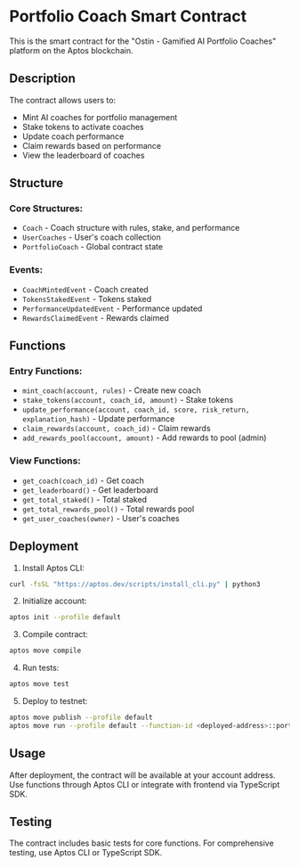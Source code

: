 # Portfolio Coach Smart Contract

This is the smart contract for the "Ostin - Gamified AI Portfolio Coaches" platform on the Aptos blockchain.

## Description

The contract allows users to:
- Mint AI coaches for portfolio management
- Stake tokens to activate coaches
- Update coach performance
- Claim rewards based on performance
- View the leaderboard of coaches

## Structure

### Core Structures:
- `Coach` - Coach structure with rules, stake, and performance
- `UserCoaches` - User's coach collection
- `PortfolioCoach` - Global contract state

### Events:
- `CoachMintedEvent` - Coach created
- `TokensStakedEvent` - Tokens staked
- `PerformanceUpdatedEvent` - Performance updated
- `RewardsClaimedEvent` - Rewards claimed

## Functions

### Entry Functions:
- `mint_coach(account, rules)` - Create new coach
- `stake_tokens(account, coach_id, amount)` - Stake tokens
- `update_performance(account, coach_id, score, risk_return, explanation_hash)` - Update performance
- `claim_rewards(account, coach_id)` - Claim rewards
- `add_rewards_pool(account, amount)` - Add rewards to pool (admin)

### View Functions:
- `get_coach(coach_id)` - Get coach
- `get_leaderboard()` - Get leaderboard
- `get_total_staked()` - Total staked
- `get_total_rewards_pool()` - Total rewards pool
- `get_user_coaches(owner)` - User's coaches

## Deployment

1. Install Aptos CLI:
```bash
curl -fsSL "https://aptos.dev/scripts/install_cli.py" | python3
```

2. Initialize account:
```bash
aptos init --profile default
```

3. Compile contract:
```bash
aptos move compile
```

4. Run tests:
```bash
aptos move test
```

5. Deploy to testnet:
```bash
aptos move publish --profile default
aptos move run --profile default --function-id <deployed-address>::portfolio_coach::initialize
```

## Usage

After deployment, the contract will be available at your account address. Use functions through Aptos CLI or integrate with frontend via TypeScript SDK.

## Testing

The contract includes basic tests for core functions. For comprehensive testing, use Aptos CLI or TypeScript SDK.